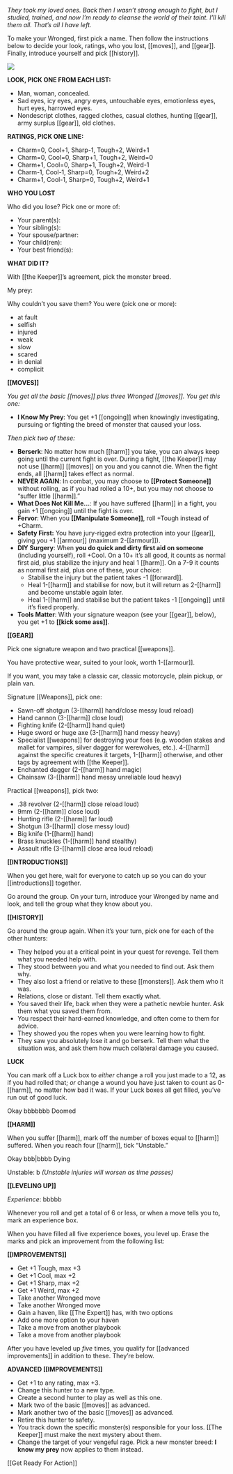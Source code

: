 
*They took my loved ones. Back then I wasn’t strong enough to fight, but I studied, trained, and now I’m ready to cleanse the world of their taint. I’ll kill them all. That’s all I have left.*

To make your Wronged, first pick a name. Then follow the instructions below to decide your look, ratings, who you lost, [[moves]], and [[gear]]. Finally, introduce yourself and pick [[history]].

![](MotWIMG16.jpeg)

**LOOK, PICK ONE FROM EACH LIST:**

- Man, woman, concealed.
- Sad eyes, icy eyes, angry eyes, untouchable eyes, emotionless eyes, hurt eyes, harrowed eyes.
- Nondescript clothes, ragged clothes, casual clothes, hunting [[gear]], army surplus [[gear]], old clothes.

**RATINGS, PICK ONE LINE:**

- Charm=0, Cool+1, Sharp-1, Tough+2, Weird+1
- Charm=0, Cool=0, Sharp+1, Tough+2, Weird=0
- Charm+1, Cool=0, Sharp+1, Tough+2, Weird-1
- Charm-1, Cool-1, Sharp=0, Tough+2, Weird+2
- Charm+1, Cool-1, Sharp=0, Tough+2, Weird+1

**WHO YOU LOST**

Who did you lose? Pick one or more of:

- Your parent(s):                                                                  
- Your sibling(s):                                                                  
- Your spouse/partner:                                                                  
- Your child(ren):                                                                  
- Your best friend(s):                                                                  

**WHAT DID IT?**

With [[the Keeper]]’s agreement, pick the monster breed.

My prey:                                                                  

Why couldn’t you save them? You were (pick one or more):

- at fault
- selfish
- injured
- weak
- slow
- scared
- in denial
- complicit

**[[MOVES]]**

*You get all the basic [[moves]] plus three Wronged [[moves]]. You get this one:*

- **I Know My Prey**: You get +1 [[ongoing]] when knowingly investigating, pursuing or fighting the breed of monster that caused your loss.

*Then pick two of these:*

- **Berserk**: No matter how much [[harm]] you take, you can always keep going until the current fight is over. During a fight, [[the Keeper]] may not use [[harm]] [[moves]] on you and you cannot die. When the fight ends, all [[harm]] takes effect as normal.
- **NEVER AGAIN**: In combat, you may choose to **[[Protect Someone]]** without rolling, as if you had rolled a 10+, but you may not choose to “suffer little [[harm]].”
- **What Does Not Kill Me...**: If you have suffered [[harm]] in a fight, you gain +1 [[ongoing]] until the fight is over.
- **Fervor**: When you **[[Manipulate Someone]]**, roll +Tough instead of +Charm.
- **Safety First:** You have jury-rigged extra protection into your [[gear]], giving you +1 [[armour]] (maximum 2-[[armour]]).
- **DIY Surgery**: When **you do quick and dirty first aid on someone** (including yourself), roll +Cool. On a 10+ it’s all good, it counts as normal first aid, plus stabilize the injury and heal 1 [[harm]]. On a 7-9 it counts as normal first aid, plus one of these, your choice: 
  - Stabilise the injury but the patient takes -1 [[forward]].
  - Heal 1-[[harm]] and stabilise for now, but it will return as 2-[[harm]] and become unstable again later.
  - Heal 1-[[harm]] and stabilise but the patient takes -1 [[ongoing]] until it’s fixed properly.
- **Tools Matter**: With your signature weapon (see your [[gear]], below), you get +1 to **[[kick some ass]]**.

**[[GEAR]]**

Pick one signature weapon and two practical [[weapons]].

You have protective wear, suited to your look, worth 1-[[armour]].

If you want, you may take a classic car, classic motorcycle, plain pickup, or plain van.

Signature [[Weapons]], pick one:

- Sawn-off shotgun (3-[[harm]] hand/close messy loud reload)
- Hand cannon (3-[[harm]] close loud)
- Fighting knife (2-[[harm]] hand quiet)
- Huge sword or huge axe (3-[[harm]] hand messy heavy)
- Specialist [[weapons]] for destroying your foes (e.g. wooden stakes and mallet for vampires, silver dagger for werewolves, etc.). 4-[[harm]] against the specific creatures it targets, 1-[[harm]] otherwise, and other tags by agreement with [[the Keeper]].
- Enchanted dagger (2-[[harm]] hand magic)
- Chainsaw (3-[[harm]] hand messy unreliable loud heavy)

Practical [[weapons]], pick two:

- .38 revolver (2-[[harm]] close reload loud)
- 9mm (2-[[harm]] close loud)
- Hunting rifle (2-[[harm]] far loud)
- Shotgun (3-[[harm]] close messy loud)
- Big knife (1-[[harm]] hand)
- Brass knuckles (1-[[harm]] hand stealthy)
- Assault rifle (3-[[harm]] close area loud reload)

**[[INTRODUCTIONS]]**

When you get here, wait for everyone to catch up so you can do your [[introductions]] together.

Go around the group. On your turn, introduce your Wronged by name and look, and tell the group what they know about you.

**[[HISTORY]]**

Go around the group again. When it’s your turn, pick one for each of the other hunters:

- They helped you at a critical point in your quest for revenge. Tell them what you needed help with.
- They stood between you and what you needed to find out. Ask them why.
- They also lost a friend or relative to these [[monsters]]. Ask them who it was.
- Relations, close or distant. Tell them exactly what.
- You saved their life, back when they were a pathetic newbie hunter. Ask them what you saved them from.
- You respect their hard-earned knowledge, and often come to them for advice.
- They showed you the ropes when you were learning how to fight.
- They saw you absolutely lose it and go berserk. Tell them what the situation was, and ask them how much collateral damage you caused.

**LUCK**

You can mark off a Luck box to *either* change a roll you just made to a 12, as if you had rolled that; *or* change a wound you have just taken to count as 0-[[harm]], no matter how bad it was. If your Luck boxes all get filled, you’ve run out of good luck.

Okay bbbbbbb Doomed

**[[HARM]]**

When you suffer [[harm]], mark off the number of boxes equal to [[harm]] suffered. When you reach four [[harm]], tick “Unstable.”

Okay bbb|bbbb Dying

Unstable: b *(Unstable injuries will worsen as time passes)*

**[[LEVELING UP]]**

*Experience*: bbbbb

Whenever you roll and get a total of 6 or less, or when a move tells you to, mark an experience box.

When you have filled all five experience boxes, you level up. Erase the marks and pick an improvement from the following list:

**[[IMPROVEMENTS]]**

- Get +1 Tough, max +3
- Get +1 Cool, max +2
- Get +1 Sharp, max +2
- Get +1 Weird, max +2
- Take another Wronged move
- Take another Wronged move
- Gain a haven, like [[The Expert]] has, with two options
- Add one more option to your haven
- Take a move from another playbook
- Take a move from another playbook

After you have leveled up *five* times, you qualify for [[advanced improvements]] in addition to these. They’re below.

**ADVANCED [[IMPROVEMENTS]]**

- Get +1 to any rating, max +3.
- Change this hunter to a new type.
- Create a second hunter to play as well as this one.
- Mark two of the basic [[moves]] as advanced.
- Mark another two of the basic [[moves]] as advanced.
- Retire this hunter to safety.
- You track down the specific monster(s) responsible for your loss. [[The Keeper]] must make the next mystery about them.
- Change the target of your vengeful rage. Pick a new monster breed: **I know my prey** now applies to them instead.


[[Get Ready For Action]]
